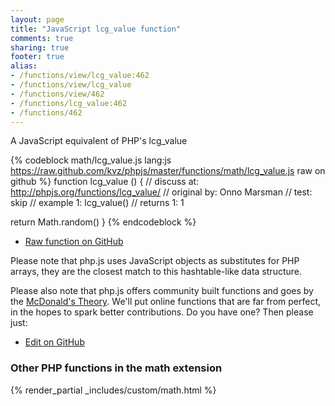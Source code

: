 ```yaml
---
layout: page
title: "JavaScript lcg_value function"
comments: true
sharing: true
footer: true
alias:
- /functions/view/lcg_value:462
- /functions/view/lcg_value
- /functions/view/462
- /functions/lcg_value:462
- /functions/462
---
```

<!-- Generated by Rakefile:build -->
A JavaScript equivalent of PHP's lcg_value

{% codeblock math/lcg_value.js lang:js https://raw.github.com/kvz/phpjs/master/functions/math/lcg_value.js raw on github %}
function lcg_value () {
  //  discuss at: http://phpjs.org/functions/lcg_value/
  // original by: Onno Marsman
  //        test: skip
  //   example 1: lcg_value()
  //   returns 1: 1

  return Math.random()
}
{% endcodeblock %}

 - [Raw function on GitHub](https://github.com/kvz/phpjs/blob/master/functions/math/lcg_value.js)

Please note that php.js uses JavaScript objects as substitutes for PHP arrays, they are 
the closest match to this hashtable-like data structure. 

Please also note that php.js offers community built functions and goes by the 
[McDonald's Theory](https://medium.com/what-i-learned-building/9216e1c9da7d). We'll put online 
functions that are far from perfect, in the hopes to spark better contributions. 
Do you have one? Then please just: 

 - [Edit on GitHub](https://github.com/kvz/phpjs/edit/master/functions/math/lcg_value.js)


### Other PHP functions in the math extension
{% render_partial _includes/custom/math.html %}
